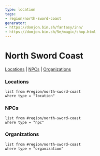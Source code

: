 ```yaml
---
type: location
tags: 
- region/north-sword-coast
generator: 
- https://donjon.bin.sh/fantasy/inn/
- https://donjon.bin.sh/5e/magic/shop.html
---
```

# North Sword Coast
[Locations](#Locations) | [NPCs](#NPCs) | [Organizations](#Organizations)




### Locations

```dataview
list from #region/north-sword-coast
where type = "location"
```

### NPCs

```dataview
list from #region/north-sword-coast
where type = "npc"
```

### Organizations

```dataview
list from #region/north-sword-coast
where type = "organization"
```

